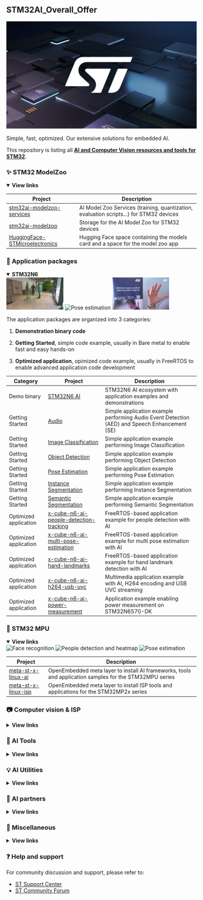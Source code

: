## STM32AI_Overall_Offer


<img width="" src="./Images/home-featured-st-centered-image-1067x600px.jpg" alt="ST centered image">

Simple, fast, optimized.
Our extensive solutions for embedded AI.

This repository is listing all [**AI and Computer Vision resources and tools for STM32**](https://www.st.com/content/st_com/en/ecosystems/artificial-intelligence-ecosystem-stm32.html).

### ✨ STM32 ModelZoo
<details open><summary><b>View links</b></summary>

| Project       | Description    |
| ------------- | -------------- |
| [stm32ai-modelzoo-services](https://github.com/STMicroelectronics/stm32ai-modelzoo-services) | AI Model Zoo Services (training, quantization, evaluation scripts...) for STM32 devices |
| [stm32ai-modelzoo](https://github.com/STMicroelectronics/stm32ai-modelzoo) | Storage for the AI Model Zoo for STM32 devices |
| [HuggingFace-STMicroelectronics](https://huggingface.co/STMicroelectronics) | Hugging Face space containing the models card and a space for the model zoo app  |
</details>

### 🌱 Application packages
<details open ><summary><b>STM32N6</b></summary>

<img width="30%" src="./Images/model-zooegif-people-detect.gif" alt="Object detection">
<img width="30%" src="./Images/model-zoo-gif-pose-estimation.gif" alt="Pose estimation">
<img width="30%" src="./Images/model-zoo-gif-hand-landmark.gif" alt="Hand landmark">

The application packages are organized into 3 categories:

1. <b>Demonstration binary code</b>

2. <b>Getting Started</b>, simple code example, usually in Bare metal to enable fast and easy hands-on

3. <b>Optimized application</b>, opimized code example, usually in FreeRTOS to enable advanced application code development 

| Category | Project       | Description    |
| ------------- | ------------- | -------------- |
|Demo binary| [STM32N6 AI](https://www.st.com/en/development-tools/stm32n6-ai.html) | STM32N6 AI ecosystem with application examples and demonstrations|
|Getting Started| [Audio](https://github.com/STMicroelectronics/stm32ai-modelzoo-services/tree/main/application_code/audio/STM32N6) | Simple application example performing Audio Event Detection (AED) and Speech Enhancement (SE)|
|Getting Started| [Image Classification](https://github.com/STMicroelectronics/stm32ai-modelzoo-services/tree/main/application_code/image_classification/STM32N6) | Simple application example performing Image Classification|
|Getting Started| [Object Detection](https://github.com/STMicroelectronics/stm32ai-modelzoo-services/tree/main/application_code/object_detection/STM32N6) | Simple application example performing Object Detection|
|Getting Started| [Pose Estimation](https://github.com/STMicroelectronics/stm32ai-modelzoo-services/tree/main/application_code/pose_estimation/STM32N6) | Simple application example performing Pose Estimation|
|Getting Started| [Instance Segmentation](https://github.com/STMicroelectronics/stm32ai-modelzoo-services/tree/main/application_code/instance_segmentation/STM32N6) | Simple application example performing Instance Segmentation|
|Getting Started| [Semantic Segmentation](https://github.com/STMicroelectronics/stm32ai-modelzoo-services/tree/main/application_code/semantic_segmentation/STM32N6) | Simple application example performing Semantic Segmentation|
|Optimized application| [	x-cube-n6-ai-people-detection-tracking](https://github.com/STMicroelectronics/x-cube-n6-ai-people-detection-tracking) | FreeRTOS-based application example for people detection with AI |
|Optimized application| [	x-cube-n6-ai-multi-pose-estimation](https://github.com/STMicroelectronics/x-cube-n6-ai-multi-pose-estimation) | FreeRTOS-based application example for multi pose estimation with AI |
|Optimized application| [	x-cube-n6-ai-hand-landmarks](https://github.com/STMicroelectronics/x-cube-n6-ai-hand-landmarks) | FreeRTOS-based application example for hand landmark detection with AI |
|Optimized application| [	x-cube-n6-ai-h264-usb-uvc](https://github.com/STMicroelectronics/x-cube-n6-ai-h264-usb-uvc) | Multimedia application example with AI, H264 encoding and USB UVC streaming |
|Optimized application| [	x-cube-n6-ai-power-measurement](https://github.com/STMicroelectronics/x-cube-n6-ai-power-measurement) | Application example enabling power measurement on STM32N6570-DK |


</details>

### 📂 STM32 MPU
<details open><summary><b>View links</b></summary>
<img width="30%" src="./Images/DEMO-STM32MP2-FaceReco.gif" alt="Face recognition">
<img width="30%" src="./Images/DEMO-STM32MP2-Heatmap-1.gif" alt="People detection and heatmap">
<img width="30%" src="./Images/DEMO-STM32MP2-PoseEstimation-2.gif" alt="Pose estimation">

| Project       | Description    |
| ------------- | -------------- |
| [meta-st-x-linux-ai](https://github.com/STMicroelectronics/meta-st-x-linux-ai) | OpenEmbedded meta layer to install AI frameworks, tools and application samples for the STM32MPU series |
| [meta-st-x-linux-isp](https://github.com/STMicroelectronics/meta-st-x-linux-isp) | OpenEmbedded meta layer to install ISP tools and applications for the STM32MP2x series |
</details>

### 📷 Computer vision & ISP
<details><summary><b>View links</b></summary>

| Project       | Description    |
| ------------- | -------------- |
| [stm32-mw-isp](https://github.com/STMicroelectronics/stm32-mw-isp) | The ISP (Image Signal Processing) middleware library supports camera applications development for STM32 microcontrollers embedding the ISP camera pipeline called DCMIPP. |
| [stm32-mw-camera](https://github.com/STMicroelectronics/stm32-mw-camera) | The camera middleware library simplifies the development process for applications that require camera functionality by abstracting hardware-specific details. |
| [stm32-mw-ipl](https://github.com/STMicroelectronics/stm32-mw-ipl) | The STM32 Image Processing Library (IPL) is a C software library of image processing and computer vision functionalities enabling to accelerate the development of vision applications on STM32 microcontrollers. |
| [x-cube-isp](https://github.com/STMicroelectronics/x-cube-isp) | The X-CUBE-ISP is an image signal processing (ISP) tuning software. It targets STM32 microcontrollers embedding an ISP camera pipeline called DCMIPP. It offers advanced image quality tuning services, enabling developers to easily create ISP-based applications. |
| [stm32h7 webcam](https://github.com/STMicroelectronics/x-cube-webcam) | Software application package performing camera data capture on STM32H747 DK board. This application package relies on USB Video Device Class (UVC) and enable the STM32H747 DK board to be enumerated as a Webcam when connected to a PC. |
| [stm32n6 webcam](https://github.com/STMicroelectronics/x-cube-n6-camera-capture) | Software application package performing camera data capture on STM32N6570 DK board. This application package relies on USB Video Device Class (UVC) and enable the STM32N6570 DK board to be enumerated as a Webcam when connected to a PC. |
</details>

### 🔧 AI Tools
<details><summary><b>View links</b></summary>

| Project       | Description    |
| ------------- | -------------- |
| [x-cube-ai](https://www.st.com/en/embedded-software/x-cube-ai.html) | X-CUBE-AI - AI expansion pack for STM32CubeMX |
| [ST Edge AI Core ](https://www.st.com/en/development-tools/stedgeai-core.html) | ST Edge AI Core - Desktop tool to evaluate, optimize and compile edge AI models |
| [ST Edge AI Developer Cloud](https://stedgeai-dc.st.com/home) | ST Edge AI Developer Cloud - Online optimization platform |
| [NanoEdge AI Studio](https://www.st.com/en/development-tools/nanoedgeaistudio.html) | NanoEdge AI Studio - Automated machine learning tool |
| [STM32 ISP IQtune](https://www.st.com/en/development-tools/stm32-isp-iqtune.html) | STM32 ISP IQTune - Comprehensive STM32 ISP tuning software |
</details>

### 💡 AI Utilities
<details><summary><b>View links</b></summary>

| Project       | Description    |
| ------------- | -------------- |
| [stm32ai-datalogger](https://github.com/STMicroelectronics/stm32ai-datalogger) | GenericDataLogger for AI is a project composed of tools that format and log data with ease, especially between a STM32 and a computer |
| [stm32ai-nanoedge-vibration-monitoring](https://github.com/stm32-hotspot/stm32ai-nanoedge-vibration-monitoring) | STM32 Application for vibration monitoring with NanoEdge AI Studio |
| [stm32ai-nanoedge-datalogger](https://github.com/stm32-hotspot/stm32ai-nanoedge-datalogger) | STM32 Application for datalogging feature with NanoEdge AI Studio |
</details>

###  🚀 AI partners
<details><summary><b>View links</b></summary>


| Project       | Description    |
| ------------- | -------------- |
| [stm32ai-nota](https://github.com/STMicroelectronics/stm32ai-nota) | This repository contains Jupyter notebooks that demonstrate how to use Netspresso to prune pre-trained deep learning models from STM32AI Model Zoo and fine-tune them for your specific use case. Learn how to reduce the size of your models without sacrificing accuracy and customize them for your own applications |
| [stm32ai-tao](https://github.com/STMicroelectronics/stm32ai-tao) | Nvidia TAO (Train, Adapt, Optimize) with STM32Cube.AI Developer Cloud |
| [STEdgeAI Ultralytics fork](https://github.com/stm32-hotspot/ultralytics) | Fork of the Ultralitics repository that implements STEdgeAI models |
</details>

### 📍 Miscellaneous
<details><summary><b>View links</b></summary>

| Project       | Description    |
| ------------- | -------------- |
| [stm32ai-wiki](https://github.com/STMicroelectronics/stm32ai-wiki) | Application examples and resources that demonstrate Artificial Neural Networks running on STM32 microcontrollers and microprocessors. It illustrates and supports the STM32 AI Wiki articles |
| [stm32ai-perf](https://github.com/STMicroelectronics/stm32ai-perf) | MLPerf™ Tiny Deep Learning Benchmarks for STM32 devices |
</details>

### ❓ Help and support

For community discussion and support, please refer to:

- [ST Support Center](https://my.st.com/ols#/ols/) 
- [ST Community Forum](https://community.st.com/s/)
